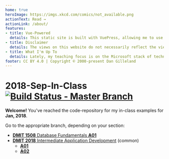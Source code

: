 ```yaml
---
home: true
heroImage: https://imgs.xkcd.com/comics/not_available.png
actionText: Read →
actionLink: /about/
features:
- title: Vue-Powered
  details: This static site is built with VuePress, allowing me to use Vue components in markdown and develop custom themes with Vue.
- title: Disclaimer
  details: The views on this website do not necessarily reflect the views of my employer, colleagues, students, or anyone else (including me, 'cause I am free to change my mind). Additionally, any connection between the content on this site and courses I teach are coincidental, and do not reflect official course material or content.
- title: What I'm Up To
  details: Lately, my teaching focus is on the Microsoft stack of technologies, with a web-based front-end. I also like to dabble in the new web stuff like Vue.
footer: CC BY 4.0 | Copyright © 2000-present Dan Gilleland
---
```


# 2018-Sep-In-Class [![Build Status - Master Branch](https://travis-ci.org/dgilleland/2018-Sep-In-Class.svg?branch=master)](https://travis-ci.org/dgilleland/2018-Sep-In-Class)

**Welcome!** You've reached the code-repository for my in-class examples for **Jan, 2018**.

Go to the appropriate branch, depending on your section:

- [**DMIT 1508** Database Fundamentals **A01**](https://github.com/dgilleland/2018-Sep-In-Class/tree/DMIT-1508-A01)
- [**DMIT 2018** Intermediate Application Development](https://github.com/dgilleland/2018-Sep-In-Class/tree/DMIT-2018) (common)
  - [**A01**](https://github.com/dgilleland/2018-Sep-In-Class/tree/DMIT-2018-A01)
  - [**A02**](https://github.com/dgilleland/2018-Sep-In-Class/tree/DMIT-2018-A02)
